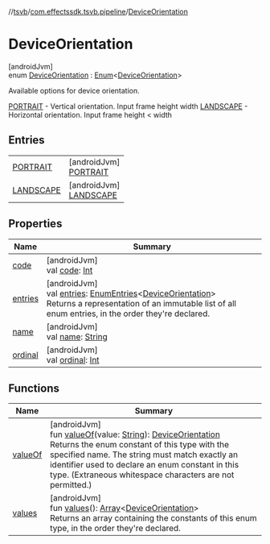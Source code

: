 //[tsvb](../../../index.md)/[com.effectssdk.tsvb.pipeline](../index.md)/[DeviceOrientation](index.md)

# DeviceOrientation

[androidJvm]\
enum [DeviceOrientation](index.md) : [Enum](https://kotlinlang.org/api/latest/jvm/stdlib/kotlin/-enum/index.html)&lt;[DeviceOrientation](index.md)&gt; 

Available options for device orientation.

[PORTRAIT](-p-o-r-t-r-a-i-t/index.md) - Vertical orientation. Input frame height width [LANDSCAPE](-l-a-n-d-s-c-a-p-e/index.md) - Horizontal orientation. Input frame height < width

## Entries

| | |
|---|---|
| [PORTRAIT](-p-o-r-t-r-a-i-t/index.md) | [androidJvm]<br>[PORTRAIT](-p-o-r-t-r-a-i-t/index.md) |
| [LANDSCAPE](-l-a-n-d-s-c-a-p-e/index.md) | [androidJvm]<br>[LANDSCAPE](-l-a-n-d-s-c-a-p-e/index.md) |

## Properties

| Name | Summary |
|---|---|
| [code](code.md) | [androidJvm]<br>val [code](code.md): [Int](https://kotlinlang.org/api/latest/jvm/stdlib/kotlin/-int/index.html) |
| [entries](entries.md) | [androidJvm]<br>val [entries](entries.md): [EnumEntries](https://kotlinlang.org/api/latest/jvm/stdlib/kotlin.enums/-enum-entries/index.html)&lt;[DeviceOrientation](index.md)&gt;<br>Returns a representation of an immutable list of all enum entries, in the order they're declared. |
| [name](../-segmentation-mode/-l-a-n-d-s-c-a-p-e/index.md#-372974862%2FProperties%2F-1825426144) | [androidJvm]<br>val [name](../-segmentation-mode/-l-a-n-d-s-c-a-p-e/index.md#-372974862%2FProperties%2F-1825426144): [String](https://kotlinlang.org/api/latest/jvm/stdlib/kotlin/-string/index.html) |
| [ordinal](../-segmentation-mode/-l-a-n-d-s-c-a-p-e/index.md#-739389684%2FProperties%2F-1825426144) | [androidJvm]<br>val [ordinal](../-segmentation-mode/-l-a-n-d-s-c-a-p-e/index.md#-739389684%2FProperties%2F-1825426144): [Int](https://kotlinlang.org/api/latest/jvm/stdlib/kotlin/-int/index.html) |

## Functions

| Name | Summary |
|---|---|
| [valueOf](value-of.md) | [androidJvm]<br>fun [valueOf](value-of.md)(value: [String](https://kotlinlang.org/api/latest/jvm/stdlib/kotlin/-string/index.html)): [DeviceOrientation](index.md)<br>Returns the enum constant of this type with the specified name. The string must match exactly an identifier used to declare an enum constant in this type. (Extraneous whitespace characters are not permitted.) |
| [values](values.md) | [androidJvm]<br>fun [values](values.md)(): [Array](https://kotlinlang.org/api/latest/jvm/stdlib/kotlin/-array/index.html)&lt;[DeviceOrientation](index.md)&gt;<br>Returns an array containing the constants of this enum type, in the order they're declared. |
